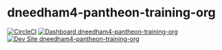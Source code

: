 # dneedham4-pantheon-training-org

[![CircleCI](https://circleci.com/gh/davidneedham/dneedham4-pantheon-training-org.svg?style=shield)](https://circleci.com/gh/davidneedham/dneedham4-pantheon-training-org)
[![Dashboard dneedham4-pantheon-training-org](https://img.shields.io/badge/dashboard-dneedham4_pantheon_training_org-yellow.svg)](https://dashboard.pantheon.io/sites/48dff6b3-338e-4171-af17-6ea2a354106c#dev/code)
[![Dev Site dneedham4-pantheon-training-org](https://img.shields.io/badge/site-dneedham4_pantheon_training_org-blue.svg)](http://dev-dneedham4-pantheon-training-org.pantheonsite.io/)